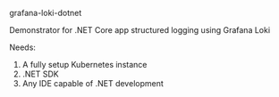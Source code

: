 grafana-loki-dotnet

Demonstrator for .NET Core app structured logging using Grafana Loki

Needs:
1. A fully setup Kubernetes instance
2. .NET SDK
3. Any IDE capable of .NET development
